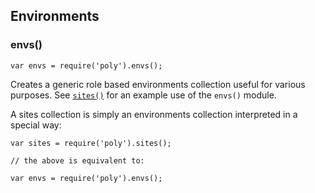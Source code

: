 ## Environments

### envs()

    var envs = require('poly').envs();

Creates a generic role based environments collection useful for various
purposes. See [`sites()`](sites.html) for an example use of the `envs()` module.

A sites collection is simply an environments collection interpreted in
a special way:

    var sites = require('poly').sites();

    // the above is equivalent to:

    var envs = require('poly').envs();
